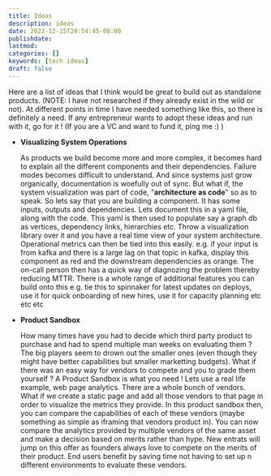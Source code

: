 ```yaml
---
title: Ideas
description: ideas
date: 2022-12-15T20:54:45-08:00
publishdate: 
lastmod: 
categories: []
keywords: [tech ideas]
draft: false
---
```

Here are a list of ideas that I think would be great to build out as standalone products. (NOTE: I have not researched if they already exist in the wild or not). At different points in time I have needed something like this, so there is definitely a need. If any entrepreneur wants to adopt these ideas and run with it, go for it ! (If you are a VC and want to fund it, ping me :) )

* **Visualizing System Operations**

    As products we build become more and more complex, it becomes hard to explain all the different components and their dependencies. Failure modes becomes difficult to understand. And since systems just grow organically, documentation is woefully out of sync. 
    But what if, the system visualization was part of code, "**architecture as code**" so as to speak. So lets say that you are building a component. It has some inputs, outputs and dependencies. Lets document this in a yaml file, along with the code. This yaml is then used to populate say a graph db as vertices, dependency links, hierarchies etc. Throw a visualization library over it and you have a real time view of your system architecture. Operational metrics can then be tied into this easily. e.g. if your input is from kafka and there is a large lag on that topic in kafka, display this component as red and the downstream dependencies as orange. The on-call person then has a quick way of diagnozing the problem thereby reducing MTTR. There is a whole range of additional features you can build onto this e.g. tie this to spinnaker for latest updates on deploys, use it for quick onboarding of new hires, use it for capacity planning etc etc etc

 
* **Product Sandbox**

    How many times have you had to decide which third party product to purchase and had to spend multiple man weeks on evaluating them ? The big players seem to drown out the smaller ones (even though they might have better capabilities but smaller marketting budgets). What if there was an easy way for vendors to compete and you to grade them yourself ? A Product Sandbox is what you need ! Lets use a real life example, web page analytics. There are a whole bunch of vendors. What if we create a static page and add all those vendors to that page in order to visualize the metrics they provide. In this product sandbox then, you can compare the capabilities of each of these vendors (maybe something as simple as iframing that vendors product in). You can now compare the analytics provided by multiple vendors of the same asset and make a decision based on merits rather than hype. New entrats will jump on this offer as founders always love to compete on the merits of their product. End users benefit by saving time not having to set up n different environments to evaluate these vendors.  
